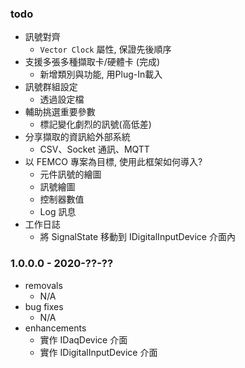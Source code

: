 ﻿### todo

* 訊號對齊
  * `Vector Clock` 屬性, 保證先後順序
* 支援多張多種擷取卡/硬體卡	(完成)
  * 新增類別與功能, 用Plug-In載入
* 訊號群組設定
  * 透過設定檔
* 輔助挑選重要參數
  * 標記變化劇烈的訊號(高低差)
* 分享擷取的資訊給外部系統
  * CSV、Socket 通訊、MQTT
* 以 FEMCO 專案為目標, 使用此框架如何導入?
  * 元件訊號的繪圖
  * 訊號繪圖
  * 控制器數值
  * Log 訊息
* 工作日誌
  * 將 SignalState 移動到 IDigitalInputDevice 介面內


### 1.0.0.0 - 2020-??-??

* removals
  * N/A
* bug fixes
  * N/A
* enhancements
  * 實作 IDaqDevice 介面
  * 實作 IDigitalInputDevice 介面